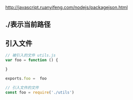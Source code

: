 http://javascript.ruanyifeng.com/nodejs/packagejson.html
## ./表示当前路径

## 引入文件
```js
// 被引入的文件 utils.js
var foo = function () {

}

exports.foo =  foo
```
```js
// 引入文件的文件
const foo = require('./utils')

```
